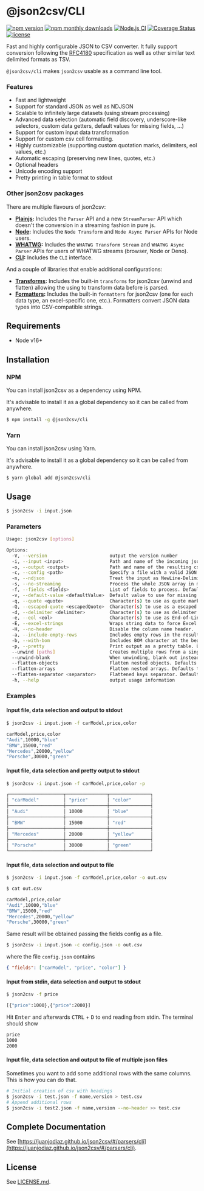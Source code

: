 # @json2csv/CLI

[![npm version](https://badge.fury.io/js/@json2csv%2Fcli.svg)](https://badge.fury.io/js/@json2csv%2Fcli)
[![npm monthly downloads](https://img.shields.io/npm/dm/@json2csv/cli.svg)](https://badge.fury.io/js/@json2csv%2Fcli)
[![Node.js CI](https://github.com/juanjoDiaz/json2csv/actions/workflows/on-push.yaml/badge.svg)](https://github.com/juanjoDiaz/json2csv/actions/workflows/on-push.yaml)
[![Coverage Status](https://coveralls.io/repos/github/juanjoDiaz/json2csv/badge.svg?branch=main)](https://coveralls.io/github/juanjoDiaz/json2csv?branch=main)
[![license](https://img.shields.io/npm/l/@json2csv/plainjs)](https://raw.githubusercontent.com/juanjoDiaz/json2csv/main/LICENSE.md)

Fast and highly configurable JSON to CSV converter.
It fully support conversion following the [RFC4180](https://datatracker.ietf.org/doc/html/rfc4180) specification as well as other similar text delimited formats as TSV.

`@json2csv/cli` makes `json2csv` usable as a command line tool.

### Features

- Fast and lightweight
- Support for standard JSON as well as NDJSON
- Scalable to infinitely large datasets (using stream processing)
- Advanced data selection (automatic field discovery, underscore-like selectors, custom data getters, default values for missing fields, ...)
- Support for custom input data transformation
- Support for custom csv cell formatting.
- Highly customizable (supporting custom quotation marks, delimiters, eol values, etc.)
- Automatic escaping (preserving new lines, quotes, etc.)
- Optional headers
- Unicode encoding support
- Pretty printing in table format to stdout

### Other json2csv packages

There are multiple flavours of json2csv:

* **[Plainjs](https://www.npmjs.com/package/@json2csv/plainjs):** Includes the `Parser` API and a new `StreamParser` API which doesn't the conversion in a streaming fashion in pure js.
* **[Node](https://www.npmjs.com/package/@json2csv/node):** Includes the `Node Transform` and `Node Async Parser` APIs for Node users.
* **[WHATWG](https://www.npmjs.com/package/@json2csv/whatwg):** Includes the `WHATWG Transform Stream` and `WHATWG Async Parser` APIs for users of WHATWG streams (browser, Node or Deno).
* **[CLI](https://www.npmjs.com/package/@json2csv/cli):** Includes the `CLI` interface.

And a couple of libraries that enable additional configurations:

* **[Transforms](https://www.npmjs.com/package/@json2csv/transforms):** Includes the built-in `transforms` for json2csv (unwind and flatten) allowing the using to transform data before is parsed.
* **[Formatters](https://www.npmjs.com/package/@json2csv/formatters):** Includes the built-in `formatters` for json2csv (one for each data type, an excel-specific one, etc.). Formatters convert JSON data types into CSV-compatible strings.

## Requirements

- Node v16+

## Installation

### **NPM**

You can install json2csv as a dependency using NPM.

It's advisable to install it as a global dependency so it can be called from anywhere.

```bash
$ npm install -g @json2csv/cli
```

### **Yarn**

You can install json2csv using Yarn.

It's advisable to install it as a global dependency so it can be called from anywhere.

```bash
$ yarn global add @json2csv/cli
```

## Usage

```bash
$ json2csv -i input.json
```

### Parameters

```bash
Usage: json2csv [options]

Options:
  -V, --version                       output the version number
  -i, --input <input>                 Path and name of the incoming json file. Defaults to stdin.
  -o, --output <output>               Path and name of the resulting csv file. Defaults to stdout.
  -c, --config <path>                 Specify a file with a valid JSON configuration.
  -n, --ndjson                        Treat the input as NewLine-Delimited JSON.
  -s, --no-streaming                  Process the whole JSON array in memory instead of doing it line by line.
  -f, --fields <fields>               List of fields to process. Defaults to field auto-detection.
  -v, --default-value <defaultValue>  Default value to use for missing fields.
  -q, --quote <quote>                 Character(s) to use as quote mark. Defaults to '"'.
  -Q, --escaped-quote <escapedQuote>  Character(s) to use as a escaped quote. Defaults to a double `quote`, '""'.
  -d, --delimiter <delimiter>         Character(s) to use as delimiter. Defaults to ','. (default: ",")
  -e, --eol <eol>                     Character(s) to use as End-of-Line for separating rows. Defaults to '\n'. (default: "\n")
  -E, --excel-strings                 Wraps string data to force Excel to interpret it as string even if it contains a number.
  -H, --no-header                     Disable the column name header.
  -a, --include-empty-rows            Includes empty rows in the resulting CSV output.
  -b, --with-bom                      Includes BOM character at the beginning of the CSV.
  -p, --pretty                        Print output as a pretty table. Use only when printing to console.
  --unwind [paths]                    Creates multiple rows from a single JSON document similar to MongoDB unwind.
  --unwind-blank                      When unwinding, blank out instead of repeating data. Defaults to false. (default: false)
  --flatten-objects                   Flatten nested objects. Defaults to false. (default: false)
  --flatten-arrays                    Flatten nested arrays. Defaults to false. (default: false)
  --flatten-separator <separator>     Flattened keys separator. Defaults to '.'. (default: ".")
  -h, --help                          output usage information
```

### Examples

#### Input file, data selection and output to stdout

```bash
$ json2csv -i input.json -f carModel,price,color

carModel,price,color
"Audi",10000,"blue"
"BMW",15000,"red"
"Mercedes",20000,"yellow"
"Porsche",30000,"green"
```

#### Input file, data selection and pretty output to stdout

```bash
$ json2csv -i input.json -f carModel,price,color -p

┌────────────────────┬───────────────┬───────────────┐
│ "carModel"         │ "price"       │ "color"       │
├────────────────────┼───────────────┼───────────────┤
│ "Audi"             │ 10000         │ "blue"        │
├────────────────────┼───────────────┼───────────────┤
│ "BMW"              │ 15000         │ "red"         │
├────────────────────┼───────────────┼───────────────┤
│ "Mercedes"         │ 20000         │ "yellow"      │
├────────────────────┼───────────────┼───────────────┤
│ "Porsche"          │ 30000         │ "green"       │
└────────────────────┴───────────────┴───────────────┘
```

#### Input file, data selection and output to file

```bash
$ json2csv -i input.json -f carModel,price,color -o out.csv

$ cat out.csv

carModel,price,color
"Audi",10000,"blue"
"BMW",15000,"red"
"Mercedes",20000,"yellow"
"Porsche",30000,"green"
```

Same result will be obtained passing the fields config as a file.

```bash
$ json2csv -i input.json -c config.json -o out.csv
```

where the file `config.json` contains

```json
{ "fields": ["carModel", "price", "color"] }
```

#### Input from stdin, data selection and output to stdout

```bash
$ json2csv -f price

[{"price":1000},{"price":2000}]
```

Hit <kbd>Enter</kbd> and afterwards <kbd>CTRL</kbd> + <kbd>D</kbd> to end reading from stdin. The terminal should show

```bash
price
1000
2000
```

#### Input file, data selection and output to file of multiple json files

Sometimes you want to add some additional rows with the same columns.
This is how you can do that.

```bash
# Initial creation of csv with headings
$ json2csv -i test.json -f name,version > test.csv
# Append additional rows
$ json2csv -i test2.json -f name,version --no-header >> test.csv
```

## Complete Documentation

See [https://juanjodiaz.github.io/json2csv/#/parsers/cli](https://juanjodiaz.github.io/json2csv/#/parsers/cli).

## License

See [LICENSE.md](https://github.com/juanjoDiaz/json2csv/blob/main/LICENSE.md).
